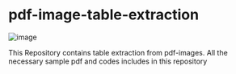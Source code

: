 # pdf-image-table-extraction
![image](https://github.com/TuanMinhajAffixcon/pdf-image-table-extraction/assets/146834620/fd93d238-66e6-49b6-a8af-3dea485caa86)

This Repository contains table extraction from pdf-images. All the necessary sample pdf and codes includes in this repository

